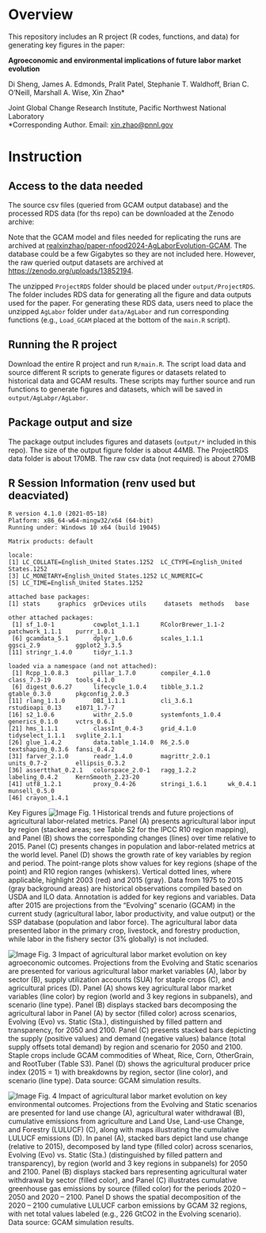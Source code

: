 # Overview

This repository includes an R project (R codes, functions, and data) for generating key figures in the paper:

**Agroeconomic and environmental implications of future labor market evolution**  

Di Sheng, James A. Edmonds, Pralit Patel, Stephanie T. Waldhoff, Brian C. O’Neill, Marshall A. Wise, Xin Zhao* 

Joint Global Change Research Institute, Pacific Northwest National Laboratory  
*Corresponding Author. Email: xin.zhao@pnnl.gov


# Instruction
## Access to the data needed
The source csv files (queried from GCAM output database) and the processed RDS data (for ths repo) can be downloaded at the Zenodo archive: 

Note that the GCAM model and files needed for replicating the runs are archived at [realxinzhao/paper-nfood2024-AgLaborEvolution-GCAM](https://github.com/realxinzhao/paper-nfood2024-AgLaborEvolution-GCAM). The database could be a few Gigabytes so they are not included here. However, the raw queried output datasets are archived at https://zenodo.org/uploads/13852194.

The unzipped `ProjectRDS` folder should be placed under `output/ProjectRDS`. The folder includes RDS data for generating all the figure and data outputs used for the paper. For generating these RDS data, users need to place the unzipped `AgLabor` folder under `data/AgLabor` and run corresponding functions (e.g., `Load_GCAM` placed at the bottom of the `main.R` script). 

## Running the R project
Download the entire R project and run `R/main.R`. The script load data and source different R scripts to generate figures or datasets related to historical data and GCAM results. These scripts may further  source and run functions to generate figures and datasets, which will be saved in  `output/AgLabpr/AgLabor`.


## Package output and size
The package output includes figures and datasets (`output/*` included in this repo). 
The size of the output figure folder is about 44MB. 
The ProjectRDS data folder is about 170MB. 
The raw csv data (not required) is about 270MB

## R Session Information (renv used but deacviated)

```
R version 4.1.0 (2021-05-18)
Platform: x86_64-w64-mingw32/x64 (64-bit)
Running under: Windows 10 x64 (build 19045)

Matrix products: default

locale:
[1] LC_COLLATE=English_United States.1252  LC_CTYPE=English_United States.1252   
[3] LC_MONETARY=English_United States.1252 LC_NUMERIC=C                          
[5] LC_TIME=English_United States.1252    

attached base packages:
[1] stats     graphics  grDevices utils     datasets  methods   base     

other attached packages:
 [1] sf_1.0-1           cowplot_1.1.1      RColorBrewer_1.1-2 patchwork_1.1.1    purrr_1.0.1       
 [6] gcamdata_5.1       dplyr_1.0.6        scales_1.1.1       ggsci_2.9          ggplot2_3.3.5     
[11] stringr_1.4.0      tidyr_1.1.3       

loaded via a namespace (and not attached):
 [1] Rcpp_1.0.8.3       pillar_1.7.0       compiler_4.1.0     class_7.3-19       tools_4.1.0       
 [6] digest_0.6.27      lifecycle_1.0.4    tibble_3.1.2       gtable_0.3.0       pkgconfig_2.0.3   
[11] rlang_1.1.0        DBI_1.1.1          cli_3.6.1          rstudioapi_0.13    e1071_1.7-7       
[16] s2_1.0.6           withr_2.5.0        systemfonts_1.0.4  generics_0.1.0     vctrs_0.6.1       
[21] hms_1.1.1          classInt_0.4-3     grid_4.1.0         tidyselect_1.1.1   svglite_2.1.1     
[26] glue_1.4.2         data.table_1.14.0  R6_2.5.0           textshaping_0.3.6  fansi_0.4.2       
[31] farver_2.1.0       readr_1.4.0        magrittr_2.0.1     units_0.7-2        ellipsis_0.3.2    
[36] assertthat_0.2.1   colorspace_2.0-1   ragg_1.2.2         labeling_0.4.2     KernSmooth_2.23-20
[41] utf8_1.2.1         proxy_0.4-26       stringi_1.6.1      wk_0.4.1           munsell_0.5.0     
[46] crayon_1.4.1 
```

Key Figures
![Image](output/AgLabor/AgLabor/Fig1_annotated.svg)
Fig. 1 Historical trends and future projections of agricultural labor-related metrics. Panel (A) presents agricultural labor input by region (stacked areas; see Table S2 for the IPCC R10 region mapping), and Panel (B) shows the corresponding changes (lines) over time relative to 2015. Panel (C) presents changes in population and labor-related metrics at the world level. Panel (D) shows the growth rate of key variables by region and period. The point-range plots show values for key regions (shape of the point) and R10 region ranges (whiskers). Vertical dotted lines, where applicable, highlight 2003 (red) and 2015 (gray). Data from 1975 to 2015 (gray background areas) are historical observations compiled based on USDA and ILO data. Annotation is added for key regions and variables. Data after 2015 are projections from the “Evolving” scenario (GCAM) in the current study (agricultural labor, labor productivity, and value output) or the SSP database (population and labor force). The agricultural labor data presented labor in the primary crop, livestock, and forestry production, while labor in the fishery sector (3% globally) is not included.

![Image](output/AgLabor/AgLabor/LaborMarketEvo_AgLU_annotated.svg)
Fig. 3 Impact of agricultural labor market evolution on key agroeconomic outcomes. Projections from the Evolving and Static scenarios are presented for various agricultural labor market variables (A), labor by sector (B), supply utilization accounts (SUA) for staple crops (C), and agricultural prices (D). Panel (A) shows key agricultural labor market variables (line color) by region (world and 3 key regions in subpanels), and scenario (line type). Panel (B) displays stacked bars decomposing the agricultural labor in Panel (A) by sector (filled color) across scenarios, Evolving (Evo) vs. Static (Sta.), distinguished by filled pattern and transparency, for 2050 and 2100. Panel (C) presents stacked bars depicting the supply (positive values) and demand (negative values) balance (total supply offsets total demand) by region and scenario for 2050 and 2100. Staple crops include GCAM commodities of Wheat, Rice, Corn, OtherGrain, and RootTuber (Table S3). Panel (D) shows the agricultural producer price index (2015 = 1) with breakdowns by region, sector (line color), and scenario (line type). Data source: GCAM simulation results. 

![Image](output/AgLabor/AgLabor/LaborMarketEvo_Envir_annotated.svg)
Fig. 4 Impact of agricultural labor market evolution on key environmental outcomes. Projections from the Evolving and Static scenarios are presented for land use change (A), agricultural water withdrawal (B), cumulative emissions from agriculture and Land Use, Land-use Change, and Forestry (LULUCF) (C), along with maps illustrating the cumulative LULUCF emissions (D). In panel (A), stacked bars depict land use change (relative to 2015), decomposed by land type (filled color) across scenarios, Evolving (Evo) vs. Static (Sta.) (distinguished by filled pattern and transparency), by region (world and 3 key regions in subpanels) for 2050 and 2100. Panel (B) displays stacked bars representing agricultural water withdrawal by sector (filled color), and Panel (C) illustrates cumulative greenhouse gas emissions by source (filled color) for the periods 2020 – 2050 and 2020 – 2100. Panel D shows the spatial decomposition of the 2020 – 2100 cumulative LULUCF carbon emissions by GCAM 32 regions, with net total values labeled (e.g., 226 GtCO2 in the Evolving scenario). Data source: GCAM simulation results.
